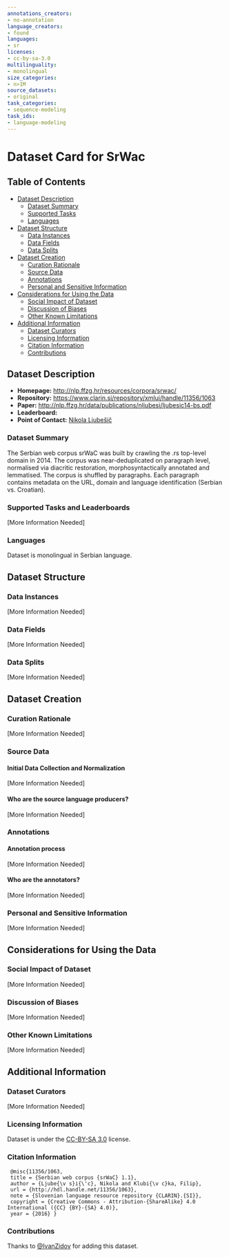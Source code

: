 ```yaml
---
annotations_creators:
- no-annotation
language_creators:
- found
languages:
- sr
licenses:
- cc-by-sa-3.0
multilinguality:
- monolingual
size_categories:
- n>1M
source_datasets:
- original
task_categories:
- sequence-modeling
task_ids:
- language-modeling
---
```


# Dataset Card for SrWac

## Table of Contents
- [Dataset Description](#dataset-description)
  - [Dataset Summary](#dataset-summary)
  - [Supported Tasks](#supported-tasks-and-leaderboards)
  - [Languages](#languages)
- [Dataset Structure](#dataset-structure)
  - [Data Instances](#data-instances)
  - [Data Fields](#data-instances)
  - [Data Splits](#data-instances)
- [Dataset Creation](#dataset-creation)
  - [Curation Rationale](#curation-rationale)
  - [Source Data](#source-data)
  - [Annotations](#annotations)
  - [Personal and Sensitive Information](#personal-and-sensitive-information)
- [Considerations for Using the Data](#considerations-for-using-the-data)
  - [Social Impact of Dataset](#social-impact-of-dataset)
  - [Discussion of Biases](#discussion-of-biases)
  - [Other Known Limitations](#other-known-limitations)
- [Additional Information](#additional-information)
  - [Dataset Curators](#dataset-curators)
  - [Licensing Information](#licensing-information)
  - [Citation Information](#citation-information)
  - [Contributions](#contributions)

## Dataset Description

- **Homepage:** http://nlp.ffzg.hr/resources/corpora/srwac/
- **Repository:** https://www.clarin.si/repository/xmlui/handle/11356/1063
- **Paper:** http://nlp.ffzg.hr/data/publications/nljubesi/ljubesic14-bs.pdf
- **Leaderboard:**
- **Point of Contact:** [Nikola Ljubešič](mailto:nikola.ljubesic@ffzg.hr)

### Dataset Summary

The Serbian web corpus srWaC was built by crawling the .rs top-level domain in 2014. The corpus was near-deduplicated on paragraph level, normalised via diacritic restoration, morphosyntactically annotated and lemmatised. The corpus is shuffled by paragraphs. Each paragraph contains metadata on the URL, domain and language identification (Serbian vs. Croatian).

### Supported Tasks and Leaderboards

[More Information Needed]

### Languages

Dataset is monolingual in Serbian language.

## Dataset Structure

### Data Instances

[More Information Needed]

### Data Fields

[More Information Needed]

### Data Splits

[More Information Needed]

## Dataset Creation

### Curation Rationale

[More Information Needed]

### Source Data

#### Initial Data Collection and Normalization

[More Information Needed]

#### Who are the source language producers?

[More Information Needed]

### Annotations

#### Annotation process

[More Information Needed]

#### Who are the annotators?

[More Information Needed]

### Personal and Sensitive Information

[More Information Needed]

## Considerations for Using the Data

### Social Impact of Dataset

[More Information Needed]

### Discussion of Biases

[More Information Needed]

### Other Known Limitations

[More Information Needed]

## Additional Information

### Dataset Curators

[More Information Needed]

### Licensing Information

Dataset is under the [CC-BY-SA 3.0](http://creativecommons.org/licenses/by-sa/3.0/) license.

### Citation Information

```
 @misc{11356/1063,
 title = {Serbian web corpus {srWaC} 1.1},
 author = {Ljube{\v s}i{\'c}, Nikola and Klubi{\v c}ka, Filip},
 url = {http://hdl.handle.net/11356/1063},
 note = {Slovenian language resource repository {CLARIN}.{SI}},
 copyright = {Creative Commons - Attribution-{ShareAlike} 4.0 International ({CC} {BY}-{SA} 4.0)},
 year = {2016} }
```

### Contributions

Thanks to [@IvanZidov](https://github.com/IvanZidov) for adding this dataset.